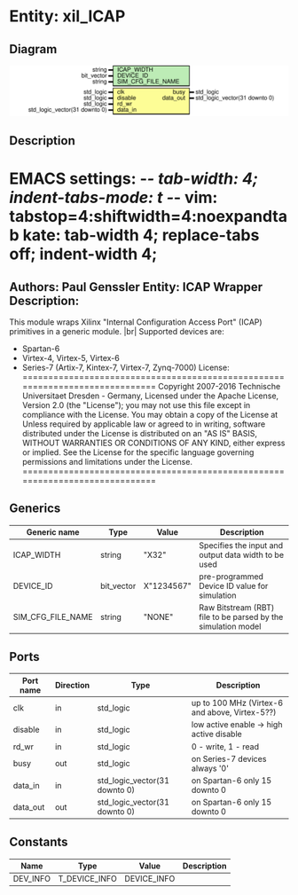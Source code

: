 # Entity: xil_ICAP
## Diagram
![Diagram](xil_ICAP.svg "Diagram")
## Description
EMACS settings: -*-  tab-width: 4; indent-tabs-mode: t -*-
vim: tabstop=4:shiftwidth=4:noexpandtab
kate: tab-width 4; replace-tabs off; indent-width 4;
=============================================================================
Authors:					Paul Genssler
Entity:					ICAP Wrapper
Description:
-------------------------------------
This module wraps Xilinx "Internal Configuration Access Port" (ICAP) primitives in a generic
module. |br|
Supported devices are:
 * Spartan-6
 * Virtex-4, Virtex-5, Virtex-6
 * Series-7 (Artix-7, Kintex-7, Virtex-7, Zynq-7000)
License:
=============================================================================
Copyright 2007-2016 Technische Universitaet Dresden - Germany,
Licensed under the Apache License, Version 2.0 (the "License");
you may not use this file except in compliance with the License.
You may obtain a copy of the License at
Unless required by applicable law or agreed to in writing, software
distributed under the License is distributed on an "AS IS" BASIS,
WITHOUT WARRANTIES OR CONDITIONS OF ANY KIND, either express or implied.
See the License for the specific language governing permissions and
limitations under the License.
=============================================================================
## Generics
| Generic name      | Type       | Value      | Description                                                   |
| ----------------- | ---------- | ---------- | ------------------------------------------------------------- |
| ICAP_WIDTH        | string     | "X32"      | Specifies the input and output data width to be used          |
| DEVICE_ID         | bit_vector | X"1234567" | pre-programmed Device ID value for simulation                 |
| SIM_CFG_FILE_NAME | string     | "NONE"     | Raw Bitstream (RBT) file to be parsed by the simulation model |
## Ports
| Port name | Direction | Type                          | Description                                    |
| --------- | --------- | ----------------------------- | ---------------------------------------------- |
| clk       | in        | std_logic                     | up to 100 MHz (Virtex-6 and above, Virtex-5??) |
| disable   | in        | std_logic                     | low active enable -> high active disable       |
| rd_wr     | in        | std_logic                     | 0 - write, 1 - read                            |
| busy      | out       | std_logic                     | on Series-7 devices always '0'                 |
| data_in   | in        | std_logic_vector(31 downto 0) | on Spartan-6 only 15 downto 0                  |
| data_out  | out       | std_logic_vector(31 downto 0) | on Spartan-6 only 15 downto 0                  |
## Constants
| Name     | Type          | Value        | Description |
| -------- | ------------- | ------------ | ----------- |
| DEV_INFO | T_DEVICE_INFO |  DEVICE_INFO |             |
